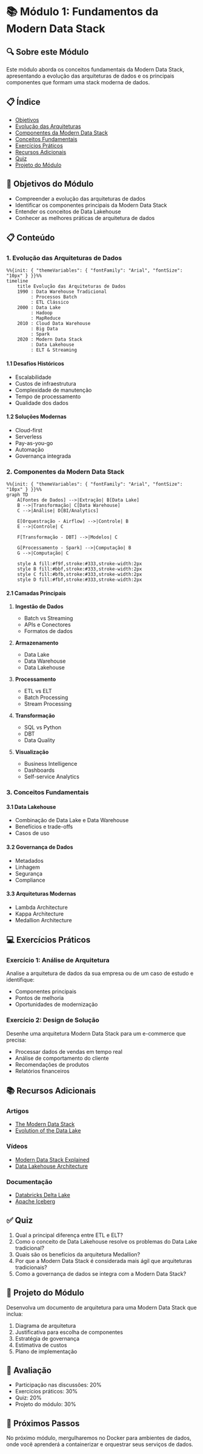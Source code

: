 # 📚 Módulo 1: Fundamentos da Modern Data Stack

## 🔍 Sobre este Módulo
Este módulo aborda os conceitos fundamentais da Modern Data Stack, apresentando a evolução das arquiteturas de dados e os principais componentes que formam uma stack moderna de dados.

## 📋 Índice

- [Objetivos](#-objetivos-do-módulo)
- [Evolução das Arquiteturas](#1-evolução-das-arquiteturas-de-dados)
- [Componentes da Modern Data Stack](#2-componentes-da-modern-data-stack)
- [Conceitos Fundamentais](#3-conceitos-fundamentais)
- [Exercícios Práticos](#-exercícios-práticos)
- [Recursos Adicionais](#-recursos-adicionais)
- [Quiz](#-quiz)
- [Projeto do Módulo](#-projeto-do-módulo)

## 🎯 Objetivos do Módulo
- Compreender a evolução das arquiteturas de dados
- Identificar os componentes principais da Modern Data Stack
- Entender os conceitos de Data Lakehouse
- Conhecer as melhores práticas de arquitetura de dados

## 📋 Conteúdo

### 1. Evolução das Arquiteturas de Dados

```mermaid
%%{init: { "themeVariables": { "fontFamily": "Arial", "fontSize": "10px" } }}%%
timeline
    title Evolução das Arquiteturas de Dados
    1990 : Data Warehouse Tradicional
         : Processos Batch
         : ETL Clássico
    2000 : Data Lake
         : Hadoop
         : MapReduce
    2010 : Cloud Data Warehouse
         : Big Data
         : Spark
    2020 : Modern Data Stack
         : Data Lakehouse
         : ELT & Streaming
```

#### 1.1 Desafios Históricos
- Escalabilidade
- Custos de infraestrutura
- Complexidade de manutenção
- Tempo de processamento
- Qualidade dos dados

#### 1.2 Soluções Modernas
- Cloud-first
- Serverless
- Pay-as-you-go
- Automação
- Governança integrada

### 2. Componentes da Modern Data Stack

```mermaid
%%{init: { "themeVariables": { "fontFamily": "Arial", "fontSize": "10px" } }}%%
graph TD
    A[Fontes de Dados] -->|Extração| B[Data Lake]
    B -->|Transformação| C[Data Warehouse]
    C -->|Análise| D[BI/Analytics]
    
    E[Orquestração - Airflow] -->|Controle| B
    E -->|Controle| C
    
    F[Transformação - DBT] -->|Modelos| C
    
    G[Processamento - Spark] -->|Computação| B
    G -->|Computação| C
    
    style A fill:#f9f,stroke:#333,stroke-width:2px
    style B fill:#bbf,stroke:#333,stroke-width:2px
    style C fill:#bfb,stroke:#333,stroke-width:2px
    style D fill:#fbf,stroke:#333,stroke-width:2px
```

#### 2.1 Camadas Principais
1. **Ingestão de Dados**
   - Batch vs Streaming
   - APIs e Conectores
   - Formatos de dados

2. **Armazenamento**
   - Data Lake
   - Data Warehouse
   - Data Lakehouse

3. **Processamento**
   - ETL vs ELT
   - Batch Processing
   - Stream Processing

4. **Transformação**
   - SQL vs Python
   - DBT
   - Data Quality

5. **Visualização**
   - Business Intelligence
   - Dashboards
   - Self-service Analytics

### 3. Conceitos Fundamentais

#### 3.1 Data Lakehouse
- Combinação de Data Lake e Data Warehouse
- Benefícios e trade-offs
- Casos de uso

#### 3.2 Governança de Dados
- Metadados
- Linhagem
- Segurança
- Compliance

#### 3.3 Arquiteturas Modernas
- Lambda Architecture
- Kappa Architecture
- Medallion Architecture

## 💻 Exercícios Práticos

### Exercício 1: Análise de Arquitetura
Analise a arquitetura de dados da sua empresa ou de um caso de estudo e identifique:
- Componentes principais
- Pontos de melhoria
- Oportunidades de modernização

### Exercício 2: Design de Solução
Desenhe uma arquitetura Modern Data Stack para um e-commerce que precisa:
- Processar dados de vendas em tempo real
- Análise de comportamento do cliente
- Recomendações de produtos
- Relatórios financeiros

## 📚 Recursos Adicionais

### Artigos
- [The Modern Data Stack](https://www.thoughtworks.com/insights/blog/data-strategy/modern-data-stack)
- [Evolution of the Data Lake](https://www.databricks.com/blog/2020/01/30/what-is-a-data-lakehouse.html)

### Vídeos
- [Modern Data Stack Explained](https://www.youtube.com/watch?example1)
- [Data Lakehouse Architecture](https://www.youtube.com/watch?example2)

### Documentação
- [Databricks Delta Lake](https://docs.databricks.com/delta/index.html)
- [Apache Iceberg](https://iceberg.apache.org/)

## ✅ Quiz

1. Qual a principal diferença entre ETL e ELT?
2. Como o conceito de Data Lakehouse resolve os problemas do Data Lake tradicional?
3. Quais são os benefícios da arquitetura Medallion?
4. Por que a Modern Data Stack é considerada mais ágil que arquiteturas tradicionais?
5. Como a governança de dados se integra com a Modern Data Stack?

## 🎯 Projeto do Módulo

Desenvolva um documento de arquitetura para uma Modern Data Stack que inclua:
1. Diagrama de arquitetura
2. Justificativa para escolha de componentes
3. Estratégia de governança
4. Estimativa de custos
5. Plano de implementação

## 📝 Avaliação
- Participação nas discussões: 20%
- Exercícios práticos: 30%
- Quiz: 20%
- Projeto do módulo: 30%

## 🔄 Próximos Passos
No próximo módulo, mergulharemos no Docker para ambientes de dados, onde você aprenderá a containerizar e orquestrar seus serviços de dados. 